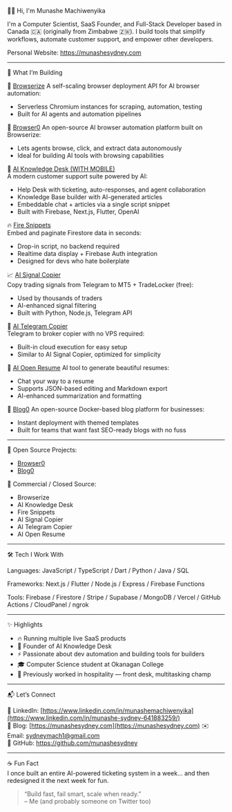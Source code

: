 👋🏽 Hi, I'm Munashe Machiwenyika

I'm a Computer Scientist, SaaS Founder, and Full-Stack Developer based in Canada 🇨🇦 (originally from Zimbabwe 🇿🇼). I build tools that simplify workflows, automate customer support, and empower other developers.

Personal Website: https://munashesydney.com

---

🚀 What I’m Building

🧪 [Browserize](https://browserize.com)
A self-scaling browser deployment API for AI browser automation:  
- Serverless Chromium instances for scraping, automation, testing  
- Built for AI agents and automation pipelines

🧭 [Browser0](https://github.com/munashesydney/browser0)
An open-source AI browser automation platform built on Browserize:  
- Lets agents browse, click, and extract data autonomously  
- Ideal for building AI tools with browsing capabilities

🧠 [AI Knowledge Desk (WITH MOBILE)](https://www.aiknowledgedesk.com)  
A modern customer support suite powered by AI:  
- Help Desk with ticketing, auto-responses, and agent collaboration  
- Knowledge Base builder with AI-generated articles  
- Embeddable chat + articles via a single script snippet  
- Built with Firebase, Next.js, Flutter, OpenAI

🔥 [Fire Snippets](https://firesnippets.com)  
Embed and paginate Firestore data in seconds:  
- Drop-in script, no backend required  
- Realtime data display + Firebase Auth integration  
- Designed for devs who hate boilerplate

📈 [AI Signal Copier](https://aisignalcopier.com)  
Copy trading signals from Telegram to MT5 + TradeLocker (free):  
- Used by thousands of traders  
- AI-enhanced signal filtering  
- Built with Python, Node.js, Telegram API

📡 [AI Telegram Copier](https://aitelegramcopier.com)  
Telegram to broker copier with no VPS required:  
- Built-in cloud execution for easy setup  
- Similar to AI Signal Copier, optimized for simplicity

📝 [AI Open Resume](https://aiopenresume.com)
AI tool to generate beautiful resumes: 
- Chat your way to a resume
- Supports JSON-based editing and Markdown export  
- AI-enhanced summarization and formatting

📰 [Blog0](https://github.com/munashesydney/blog0)
An open-source Docker-based blog platform for businesses:  
- Instant deployment with themed templates  
- Built for teams that want fast SEO-ready blogs with no fuss

---

📂 Open Source Projects:  
- [Browser0](https://github.com/munashesydney/browser0)  
- [Blog0](https://github.com/munashesydney/blog0)

💼 Commercial / Closed Source:  
- Browserize  
- AI Knowledge Desk  
- Fire Snippets  
- AI Signal Copier  
- AI Telegram Copier  
- AI Open Resume

---

🛠 Tech I Work With

Languages:
JavaScript / TypeScript / Dart / Python / Java / SQL

Frameworks:
Next.js / Flutter / Node.js / Express / Firebase Functions

Tools:
Firebase / Firestore / Stripe / Supabase / MongoDB / Vercel / GitHub Actions / CloudPanel / ngrok

---

✨ Highlights

- 🔥 Running multiple live SaaS products
- 🧠 Founder of AI Knowledge Desk
- ⚡ Passionate about dev automation and building tools for builders
- 🎓 Computer Science student at Okanagan College
- 🧳 Previously worked in hospitality — front desk, multitasking champ

---

📬 Let’s Connect

💼 LinkedIn: [https://www.linkedin.com/in/munashemachiwenyika](https://www.linkedin.com/in/munashe-sydney-641883259/)  
🧠 Blog: [https://munashesydney.com](https://munashesydney.com)
✉️ Email: sydneymach1@gmail.com  
🧪 GitHub: https://github.com/munashesydney

---

☕ Fun Fact  
I once built an entire AI-powered ticketing system in a week... and then redesigned it the next week for fun.

> “Build fast, fail smart, scale when ready.”  
> – Me (and probably someone on Twitter too)
